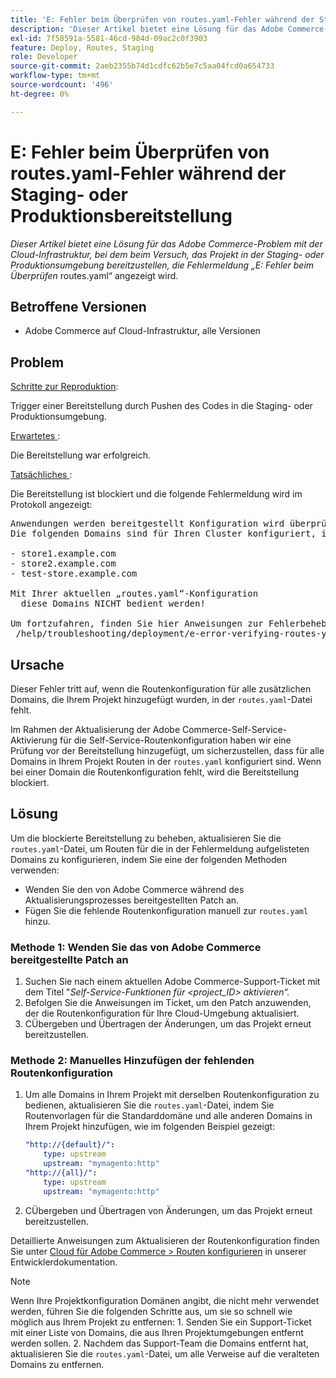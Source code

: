 ```yaml
---
title: 'E: Fehler beim Überprüfen von routes.yaml-Fehler während der Staging- oder Produktionsbereitstellung'
description: 'Dieser Artikel bietet eine Lösung für das Adobe Commerce-Problem mit der Cloud-Infrastruktur, bei dem beim Versuch, das Projekt in der Staging- oder Produktionsumgebung bereitzustellen, die Fehlermeldung *„E: Fehler beim Überprüfen von routes.yaml“* angezeigt wird.'
exl-id: 7f58591a-5581-46cd-984d-09ac2c0f3903
feature: Deploy, Routes, Staging
role: Developer
source-git-commit: 2aeb2355b74d1cdfc62b5e7c5aa04fcd0a654733
workflow-type: tm+mt
source-wordcount: '496'
ht-degree: 0%

---
```


# E: Fehler beim Überprüfen von routes.yaml-Fehler während der Staging- oder Produktionsbereitstellung

*Dieser Artikel bietet eine Lösung für das Adobe Commerce-Problem mit der Cloud-Infrastruktur, bei dem beim Versuch, das Projekt in der Staging- oder Produktionsumgebung bereitzustellen, die Fehlermeldung „E: Fehler beim Überprüfen* routes.yaml“ angezeigt wird.

## Betroffene Versionen

* Adobe Commerce auf Cloud-Infrastruktur, alle Versionen

## Problem

<u>Schritte zur Reproduktion</u>:

Trigger einer Bereitstellung durch Pushen des Codes in die Staging- oder Produktionsumgebung.

<u>Erwartetes </u>:

Die Bereitstellung war erfolgreich.

<u>Tatsächliches </u>:

Die Bereitstellung ist blockiert und die folgende Fehlermeldung wird im Protokoll angezeigt:

<pre>Anwendungen werden bereitgestellt Konfiguration wird überprüft E: Fehler beim Überprüfen von routes.yaml.
Die folgenden Domains sind für Ihren Cluster konfiguriert, in Ihrer Datei „routes.yaml“ sind jedoch keine Routen definiert:

&#x200B;- store1.example.com
&#x200B;- store2.example.com
&#x200B;- test-store.example.com

Mit Ihrer aktuellen „routes.yaml“-Konfiguration
  diese Domains NICHT bedient werden!

Um fortzufahren, finden Sie hier Anweisungen zur Fehlerbehebung:
 /help/troubleshooting/deployment/e-error-verifying-routes-yaml-error-during-staging-or-production-deploy.md</pre>

## Ursache

Dieser Fehler tritt auf, wenn die Routenkonfiguration für alle zusätzlichen Domains, die Ihrem Projekt hinzugefügt wurden, in der `routes.yaml`-Datei fehlt.

Im Rahmen der Aktualisierung der Adobe Commerce-Self-Service-Aktivierung für die Self-Service-Routenkonfiguration haben wir eine Prüfung vor der Bereitstellung hinzugefügt, um sicherzustellen, dass für alle Domains in Ihrem Projekt Routen in der `routes.yaml` konfiguriert sind. Wenn bei einer Domain die Routenkonfiguration fehlt, wird die Bereitstellung blockiert.

## Lösung

Um die blockierte Bereitstellung zu beheben, aktualisieren Sie die `routes.yaml`-Datei, um Routen für die in der Fehlermeldung aufgelisteten Domains zu konfigurieren, indem Sie eine der folgenden Methoden verwenden:

* Wenden Sie den von Adobe Commerce während des Aktualisierungsprozesses bereitgestellten Patch an.
* Fügen Sie die fehlende Routenkonfiguration manuell zur `routes.yaml` hinzu.

### Methode 1: Wenden Sie das von Adobe Commerce bereitgestellte Patch an

1. Suchen Sie nach einem aktuellen Adobe Commerce-Support-Ticket mit dem Titel &quot;*Self-Service-Funktionen für &lt;project\_ID> aktivieren“.*
1. Befolgen Sie die Anweisungen im Ticket, um den Patch anzuwenden, der die Routenkonfiguration für Ihre Cloud-Umgebung aktualisiert.
1. СÜbergeben und Übertragen der Änderungen, um das Projekt erneut bereitzustellen.

### Methode 2: Manuelles Hinzufügen der fehlenden Routenkonfiguration

1. Um alle Domains in Ihrem Projekt mit derselben Routenkonfiguration zu bedienen, aktualisieren Sie die `routes.yaml`-Datei, indem Sie Routenvorlagen für die Standarddomäne und alle anderen Domains in Ihrem Projekt hinzufügen, wie im folgenden Beispiel gezeigt:

   ```yaml
   "http://{default}/":
       type: upstream
       upstream: "mymagento:http"
   "http://{all}/":
       type: upstream
       upstream: "mymagento:http"
   ```

1. СÜbergeben und Übertragen von Änderungen, um das Projekt erneut bereitzustellen.

Detaillierte Anweisungen zum Aktualisieren der Routenkonfiguration finden Sie unter [Cloud für Adobe Commerce > Routen konfigurieren](https://experienceleague.adobe.com/de/docs/commerce-cloud-service/user-guide/configure/routes/routes-yaml) in unserer Entwicklerdokumentation.

>[!NOTE]
>
>Wenn Ihre Projektkonfiguration Domänen angibt, die nicht mehr verwendet werden, führen Sie die folgenden Schritte aus, um sie so schnell wie möglich aus Ihrem Projekt zu entfernen: 1. Senden Sie ein Support-Ticket mit einer Liste von Domains, die aus Ihren Projektumgebungen entfernt werden sollen. 2. Nachdem das Support-Team die Domains entfernt hat, aktualisieren Sie die `routes.yaml`-Datei, um alle Verweise auf die veralteten Domains zu entfernen.
